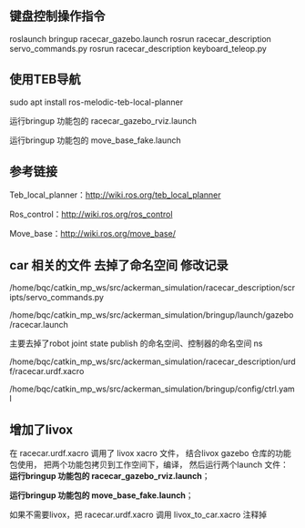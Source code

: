 ## **键盘控制操作指令**

roslaunch bringup racecar_gazebo.launch
rosrun racecar_description servo_commands.py
rosrun racecar_description keyboard_teleop.py

## **使用TEB导航**

sudo apt install ros-melodic-teb-local-planner

运行bringup 功能包的 racecar_gazebo_rviz.launch

运行bringup 功能包的 move_base_fake.launch

## **参考链接**

Teb_local_planner：http://wiki.ros.org/teb_local_planner

Ros_control：http://wiki.ros.org/ros_control

Move_base：http://wiki.ros.org/move_base/ 

## car 相关的文件 去掉了命名空间 修改记录

/home/bqc/catkin_mp_ws/src/ackerman_simulation/racecar_description/scripts/servo_commands.py

/home/bqc/catkin_mp_ws/src/ackerman_simulation/bringup/launch/gazebo/racecar.launch

主要去掉了robot joint state publish 的命名空间、控制器的命名空间 ns

/home/bqc/catkin_mp_ws/src/ackerman_simulation/racecar_description/urdf/racecar.urdf.xacro

/home/bqc/catkin_mp_ws/src/ackerman_simulation/bringup/config/ctrl.yaml

## 增加了livox

在 racecar.urdf.xacro 调用了 livox xacro 文件，
结合livox gazebo 仓库的功能包使用，
把两个功能包拷贝到工作空间下，编译，
然后运行两个launch 文件：
**运行bringup 功能包的 racecar_gazebo_rviz.launch**；

**运行bringup 功能包的 move_base_fake.launch**；

如果不需要livox，把 racecar.urdf.xacro 调用 livox_to_car.xacro 注释掉
